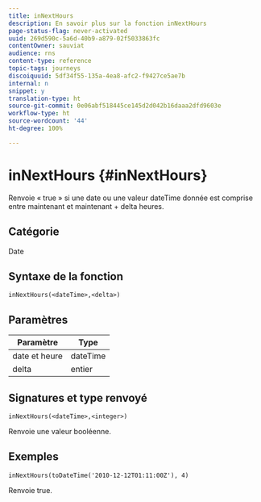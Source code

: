 ```yaml
---
title: inNextHours
description: En savoir plus sur la fonction inNextHours
page-status-flag: never-activated
uuid: 269d590c-5a6d-40b9-a879-02f5033863fc
contentOwner: sauviat
audience: rns
content-type: reference
topic-tags: journeys
discoiquuid: 5df34f55-135a-4ea8-afc2-f9427ce5ae7b
internal: n
snippet: y
translation-type: ht
source-git-commit: 0e06abf518445ce145d2d042b16daaa2dfd9603e
workflow-type: ht
source-wordcount: '44'
ht-degree: 100%

---
```



# inNextHours {#inNextHours}

Renvoie « true » si une date ou une valeur dateTime donnée est comprise entre maintenant et maintenant + delta heures.

## Catégorie

Date

## Syntaxe de la fonction

`inNextHours(<dateTime>,<delta>)`

## Paramètres

| Paramètre | Type |
|-----------|------------------|
| date et heure | dateTime |
| delta | entier |

## Signatures et type renvoyé

`inNextHours(<dateTime>,<integer>)`

Renvoie une valeur booléenne.

## Exemples

`inNextHours(toDateTime('2010-12-12T01:11:00Z'), 4)`

Renvoie true.
